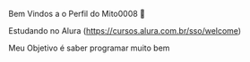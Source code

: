Bem Vindos a o Perfil do Mito0008 🐾

Estudando no Alura (https://cursos.alura.com.br/sso/welcome)

Meu Objetivo é saber programar muito bem
